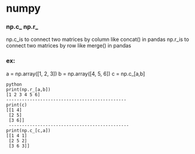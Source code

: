 # numpy

### np.c_ np.r_
  
 np.c_is to connect two matrices by column like concat() in pandas
 np.r_is to connect two matrices by row like merge() in pandas
  
### ex:
a = np.array([1, 2, 3])
b = np.array([4, 5, 6])
c = np.c_[a,b]

```
python
print(np.r_[a,b])
[1 2 3 4 5 6]
----------------------------------------------
print(c)
[[1 4]
 [2 5]
 [3 6]]
 ----------------------------------------------
print(np.c_[c,a])
[[1 4 1]
 [2 5 2]
 [3 6 3]]
```  
